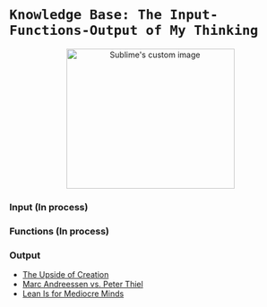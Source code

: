 
# `Knowledge Base: The Input-Functions-Output of My Thinking `


<p align="center">
  <img width="300" height="250" src="https://i.imgur.com/p9GzLj6.gif" alt="Sublime's custom image"/>
</p>

### Input (In process)


### Functions (In process)


### Output

- [The Upside of Creation](https://allenleein.github.io/2019/06/11/gamesthoery1.html)
- [Marc Andreessen vs. Peter Thiel](https://allenleein.github.io/2019/06/12/games2.html)
- [Lean Is for Mediocre Minds](https://allenleein.github.io/2019/12/06/lean-mediocre.html)


